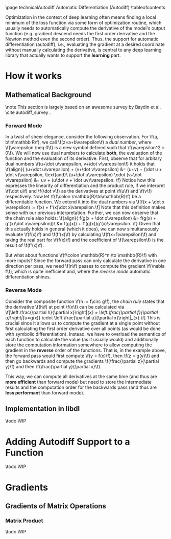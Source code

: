 \page technicalAutodiff Automatic Differentiation (Autodiff)
\tableofcontents

Optimization in the context of deep learning often means finding a local minimum of the loss function via some form of
optimization routine, which usually needs to automatically compute the derivative of the model's output function (e.g.
gradient descend needs the first order derivative and the Newton method even the second order). Thus, the support for
automatic differentiation (autodiff), i.e., evaluating the gradient at a desired coordinate without manually calculating
the derivative, is central to any deep learning library that actually wants to support the **learning** part.


# How it works
## Mathematical Background
\note This section is largely based on an awesome survey by Baydin et al. \cite autodiff_survey .
### Forward Mode
In a twist of sheer elegance, consider the following observation. For \f(a, b\in\mathbb R\f), we call
\f(z=a+b\varepsilon\f) a *dual number*, where \f(\varepsilon \neq 0\f) is a new symbol defined such that
\f(\varepsilon^2 = 0\f). We will now use dual numbers to calculate **both**, the evaluation of the function and the
evaluation of its derivative. First, observe that for arbitary dual numbers
\f(u+\dot u\varepsilon, v+\dot v\varepsilon\f) it holds that
\f{align}{
    (u+\dot u\varepsilon) + (v+\dot v\varepsilon) &= (u+v) + (\dot u + \dot v)\varepsilon, \text{and}\\
    (u+\dot u\varepsilon) \cdot (v+\dot v\varepsilon) &= uv + (u\dot v + \dot uv)\varepsilon.
\f}
Notice how this expresses the linearity of differentiation and the product rule, if we interpret \f(\dot u\f) and
\f(\dot v\f) as the derivatives at point \f(u\f) and \f(v\f) respectively. Now let \f(f\colon \mathbb{R}\to\mathbb{R}\f)
be a differentiable function. We extend it into the dual numbers via
\f[f(x + \dot x \varepsilon) := f(x) + f'(x)\dot x\varepsilon.\f]
Note that this definition makes sense with our previous interpretation. Further, we can now observe that the chain rule
also holds:
\f{align}{
    f(g(x + \dot x\varepsilon) &= f(g(x) + g'(x)\dot x\varepsilon))\\
        &= f(g(x)) + f'(g(x))g'(x)\varepsilon.
\f}
Given that this actually holds in general (which it does), we can now simultaneously evaluate \f(f(x)\f) and \f(f'(x)\f)
by calculating \f(f(x+1\varepsilon)\f) and taking the real part for \f(f(x)\f) and the coefficient of \f(\varepsilon\f)
is the result of \f(f'(x)\f).

But what about functions \f(f\colon \mathbb{R}^n \to \mathbb{R}\f) with more inputs? Since the forward pass can only
calculate the derivative in one direction per pass, we need \f(n\f) passes to compute the gradient \f(\nabla f\f), which
is quite inefficient and, where the *reverse mode* automatic differentiation shines.

### Reverse Mode
Consider the composite function \f(h := f\circ g\f), the *chain rule* states that the derivative \f(h\f) at point
\f(x\f) can be calculated via
\f[\left.\frac{\partial h}{\partial x}\right|_{x} = \left.\frac{\partial f}{\partial u}\right|_{u=g(x)} \cdot \left.\frac{\partial u}{\partial x}\right|_{x}.\f]
This is crucial since it allows us to compute the gradient at a single point without first calculating the first order
derivative over all points (as would be done with symbolic differentiation). Instead, we have to overload the semantics
of each function to calculate the value (as it usually would) and additionally store the computation information
somewhere to allow computing the gradient in the **reverse** order of the functions. That is, in the example above, the
forward pass would first compute \f(y = f(x)\f), then \f(z = g(y)\f) and then go backwards and compute the gradients
\f(\frac{\partial z}{\partial y}\f) and then \f(\frac{\partial y}{\partial x}\f).

This way, we can compute all derivatives at the same time (and thus are **more efficient** than forward mode) but need to
store the intermediate results and the computation order for the backwards pass (and thus are **less performant** than
forward mode).

## Implementation in libdl
\todo WIP


# Adding Autodiff Support to a Function
\todo WIP


# Gradients
## Gradients of Matrix Operations
### Matrix Product
\todo WIP